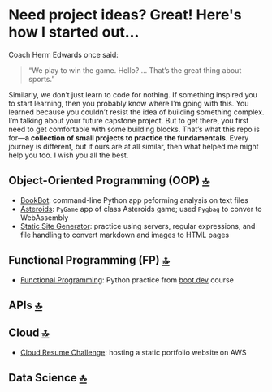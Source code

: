 # Need project ideas? Great! Here's how I started out...

Coach Herm Edwards once said:

> “We play to win the game. Hello? ... That’s the great thing about sports.”

Similarly, we don’t just learn to code for nothing. If something inspired you to start learning, then you probably know where I’m going with this. You learned because you couldn’t resist the idea of building something complex. I’m talking about your future capstone project. But to get there, you first need to get comfortable with some building blocks. That’s what this repo is for—**a collection of small projects to practice the fundamentals**. Every journey is different, but if ours are at all similar, then what helped me might help you too. I wish you all the best.

## Object-Oriented Programming (OOP) [🔝](#need-project-ideas-great-heres-how-i-started-out)

* [BookBot](https://github.com/barronbytes/mini-projects/tree/main/bookbot): command-line Python app peforming analysis on text files
* [Asteroids](https://github.com/barronbytes/mini-projects/tree/main/asteroids): `PyGame` app of class Asteroids game; used `Pygbag` to conver to WebAssembly
* [Static Site Generator](https://github.com/barronbytes/mini-projects/tree/main/static-site-generator): practice using servers, regular expressions, and file handling to convert markdown and images to HTML pages

## Functional Programming (FP) [🔝](#need-project-ideas-great-heres-how-i-started-out)

* [Functional Programming](https://github.com/barronbytes/mini-projects/tree/main/functional-programming): Python practice from [boot.dev](boot.dev) course

## APIs [🔝](#need-project-ideas-great-heres-how-i-started-out)

## Cloud [🔝](#need-project-ideas-great-heres-how-i-started-out)

* [Cloud Resume Challenge](https://github.com/barronbytes/mini-projects/tree/main/cloud-resume-challenge): hosting a static portfolio website on AWS

## Data Science [🔝](#need-project-ideas-great-heres-how-i-started-out)
